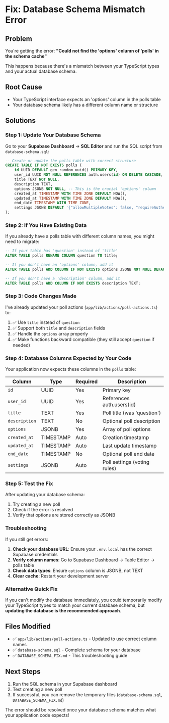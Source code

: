 # Fix: Database Schema Mismatch Error

## Problem
You're getting the error: **"Could not find the 'options' column of 'polls' in the schema cache"**

This happens because there's a mismatch between your TypeScript types and your actual database schema.

## Root Cause
- Your TypeScript interface expects an 'options' column in the polls table
- Your database schema likely has a different column name or structure

## Solutions

### Step 1: Update Your Database Schema

Go to your **Supabase Dashboard** → **SQL Editor** and run the SQL script from `database-schema.sql`:

```sql
-- Create or update the polls table with correct structure
CREATE TABLE IF NOT EXISTS polls (
    id UUID DEFAULT gen_random_uuid() PRIMARY KEY,
    user_id UUID NOT NULL REFERENCES auth.users(id) ON DELETE CASCADE,
    title TEXT NOT NULL,
    description TEXT,
    options JSONB NOT NULL, -- This is the crucial 'options' column
    created_at TIMESTAMP WITH TIME ZONE DEFAULT NOW(),
    updated_at TIMESTAMP WITH TIME ZONE DEFAULT NOW(),
    end_date TIMESTAMP WITH TIME ZONE,
    settings JSONB DEFAULT '{"allowMultipleVotes": false, "requireAuthentication": true}'::jsonb
);
```

### Step 2: If You Have Existing Data

If you already have a polls table with different column names, you might need to migrate:

```sql
-- If your table has 'question' instead of 'title'
ALTER TABLE polls RENAME COLUMN question TO title;

-- If you don't have an 'options' column, add it
ALTER TABLE polls ADD COLUMN IF NOT EXISTS options JSONB NOT NULL DEFAULT '[]'::jsonb;

-- If you don't have a 'description' column, add it
ALTER TABLE polls ADD COLUMN IF NOT EXISTS description TEXT;
```

### Step 3: Code Changes Made

I've already updated your poll actions (`app/lib/actions/poll-actions.ts`) to:

1. ✅ Use `title` instead of `question` 
2. ✅ Support both `title` and `description` fields
3. ✅ Handle the `options` array properly
4. ✅ Make functions backward compatible (they still accept `question` if needed)

### Step 4: Database Columns Expected by Your Code

Your application now expects these columns in the `polls` table:

| Column | Type | Required | Description |
|--------|------|----------|-------------|
| `id` | UUID | Yes | Primary key |
| `user_id` | UUID | Yes | References auth.users(id) |
| `title` | TEXT | Yes | Poll title (was 'question') |
| `description` | TEXT | No | Optional poll description |
| `options` | JSONB | Yes | Array of poll options |
| `created_at` | TIMESTAMP | Auto | Creation timestamp |
| `updated_at` | TIMESTAMP | Auto | Last update timestamp |
| `end_date` | TIMESTAMP | No | Optional poll end date |
| `settings` | JSONB | Auto | Poll settings (voting rules) |

### Step 5: Test the Fix

After updating your database schema:

1. Try creating a new poll
2. Check if the error is resolved
3. Verify that options are stored correctly as JSONB

### Troubleshooting

If you still get errors:

1. **Check your database URL**: Ensure your `.env.local` has the correct Supabase credentials
2. **Verify column names**: Go to Supabase Dashboard → Table Editor → polls table
3. **Check data types**: Ensure `options` column is JSONB, not TEXT
4. **Clear cache**: Restart your development server

### Alternative Quick Fix

If you can't modify the database immediately, you could temporarily modify your TypeScript types to match your current database schema, but **updating the database is the recommended approach**.

## Files Modified

- ✅ `app/lib/actions/poll-actions.ts` - Updated to use correct column names
- ✅ `database-schema.sql` - Complete schema for your database
- ✅ `DATABASE_SCHEMA_FIX.md` - This troubleshooting guide

## Next Steps

1. Run the SQL schema in your Supabase dashboard
2. Test creating a new poll
3. If successful, you can remove the temporary files (`database-schema.sql`, `DATABASE_SCHEMA_FIX.md`)

The error should be resolved once your database schema matches what your application code expects!

